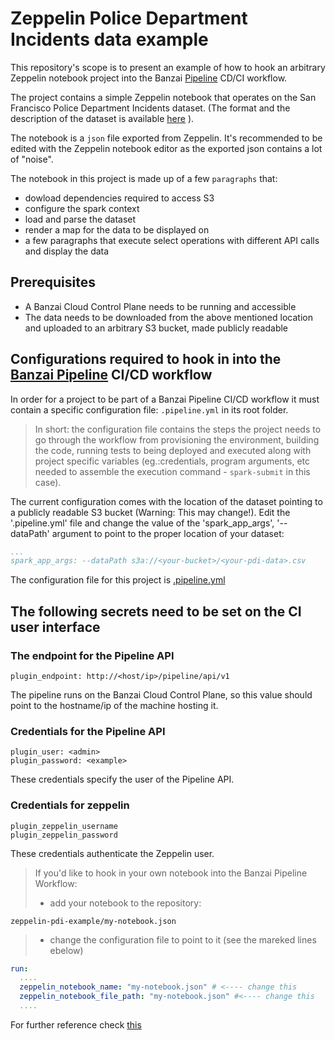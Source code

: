 # Zeppelin Police Department Incidents data example

This repository's scope is to present an example of how to hook an arbitrary Zeppelin notebook project into the Banzai [Pipeline](https://github.com/banzaicloud/pipeline) CD/CI workflow.

The project contains a simple Zeppelin notebook that operates on the San Francisco Police Department Incidents dataset. (The format and the description of the dataset is available
[here](https://data.sfgov.org/Public-Safety/Police-Department-Incidents/tmnf-yvry "SFData") ).

The notebook is a `json` file exported from Zeppelin. It's recommended to be edited with the Zeppelin notebook editor as the exported json contains a lot of "noise".

The notebook in this project is made up of a few `paragraphs` that:
- dowload dependencies required to access S3
- configure the spark context
- load and parse the dataset
- render a map for the data to be displayed on
- a few paragraphs that execute select operations with different API calls and display the data

## Prerequisites

* A Banzai Cloud Control Plane needs to be running and accessible
* The data needs to be downloaded from the above mentioned location and uploaded to an arbitrary S3 bucket, made publicly readable


## Configurations required to hook in into the [Banzai Pipeline](https://github.com/banzaicloud/pipeline) CI/CD workflow

In order for a project to be part of a Banzai Pipeline CI/CD workflow it must contain a specific configuration file: ```.pipeline.yml``` in its root folder.

> In short: the configuration file contains the steps the project needs to go through the workflow from provisioning the environment, building the code, running tests to being deployed and executed along with project specific variables (eg.:credentials, program arguments, etc needed to assemble the execution command - `spark-submit` in this case).

The current configuration comes with the location of the dataset pointing to a publicly readable S3 bucket (Warning: This may change!). Edit the '.pipeline.yml' file and change the value of the 'spark_app_args', '--dataPath' argument to point to the proper location of your dataset:

```yml
...
spark_app_args: --dataPath s3a://<your-bucket>/<your-pdi-data>.csv
```
The configuration file for this project is [.pipeline.yml](.pipeline.yml)

## The following secrets need to be set on the CI user interface

### The endpoint for the Pipeline API

    plugin_endpoint: http://<host/ip>/pipeline/api/v1

The pipeline runs on the Banzai Cloud Control Plane, so this value should point to the hostname/ip of the machine hosting it.

### Credentials for the Pipeline API

    plugin_user: <admin>
    plugin_password: <example>

These credentials specify the user of the Pipeline API.

### Credentials for zeppelin

    plugin_zeppelin_username
    plugin_zeppelin_password

These credentials authenticate the Zeppelin user.

> If you'd like to hook in your own notebook into the Banzai Pipeline Workflow:
> - add your notebook to the repository:
```
zeppelin-pdi-example/my-notebook.json

```
> - change the configuration file to point to it (see the mareked lines ebelow)


```yml
run:
  ....
  zeppelin_notebook_name: "my-notebook.json" # <---- change this
  zeppelin_notebook_file_path: "my-notebook.json" #<---- change this
  ....
```

For further reference check [this](https://github.com/banzaicloud/drone-plugin-zeppelin-client)
